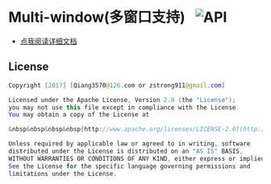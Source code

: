 # Multi-window(多窗口支持)   ![API](https://img.shields.io/badge/API-24%2B-blue.svg?style=flat)

* [点我阅读详细文档](https://github.com/Qiang3570/Multi-window/wiki)

## License
```java
Copyright [2017] [Qiang3570@126.com or zstrong911@gmail.com]

Licensed under the Apache License, Version 2.0 (the "License");
you may not use this file except in compliance with the License.
You may obtain a copy of the License at

&nbsp&nbsp&nbsp&nbsp[http://www.apache.org/licenses/LICENSE-2.0](http://www.apache.org/licenses/LICENSE-2.0)

Unless required by applicable law or agreed to in writing, software
distributed under the License is distributed on an "AS IS" BASIS,
WITHOUT WARRANTIES OR CONDITIONS OF ANY KIND, either express or implied.
See the License for the specific language governing permissions and
limitations under the License.
```
